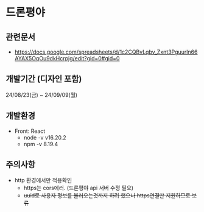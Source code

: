 # 드론평야

## 관련문서
- https://docs.google.com/spreadsheets/d/1c2CQBvLqbv_Zxnt3Pguurln66AYAX5OqOu9dkHcrpjg/edit?gid=0#gid=0

## 개발기간 (디자인 포함)
24/08/23(금) ~ 24/09/09(월)

## 개발환경
- Front: React
    - node -v v16.20.2
    - npm -v 8.19.4

## 주의사항
- http 환경에서만 적용확인
    - https는 cors에러. (드론평야 api 서버 수정 필요)
    - ~~uuid로 사용자 정보를 불러오는것까지 하려 했으나 https연결만 지원하므로 보류~~


